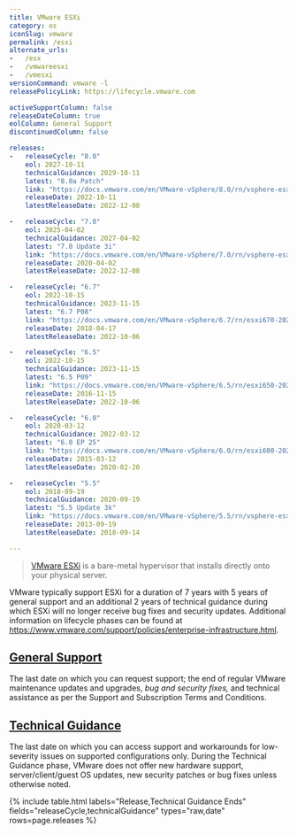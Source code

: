 ```yaml
---
title: VMware ESXi
category: os
iconSlug: vmware
permalink: /esxi
alternate_urls:
-   /esx
-   /vmwareesxi
-   /vmesxi
versionCommand: vmware -l
releasePolicyLink: https://lifecycle.vmware.com

activeSupportColumn: false
releaseDateColumn: true
eolColumn: General Support
discontinuedColumn: false

releases:
-   releaseCycle: "8.0"
    eol: 2027-10-11
    technicalGuidance: 2029-10-11
    latest: "8.0a Patch"
    link: "https://docs.vmware.com/en/VMware-vSphere/8.0/rn/vsphere-esxi-80a-release-notes/index.html"
    releaseDate: 2022-10-11
    latestReleaseDate: 2022-12-08

-   releaseCycle: "7.0"
    eol: 2025-04-02
    technicalGuidance: 2027-04-02
    latest: "7.0 Update 3i"
    link: "https://docs.vmware.com/en/VMware-vSphere/7.0/rn/vsphere-esxi-70u3i-release-notes.html"
    releaseDate: 2020-04-02
    latestReleaseDate: 2022-12-08

-   releaseCycle: "6.7"
    eol: 2022-10-15
    technicalGuidance: 2023-11-15
    latest: "6.7 P08"
    link: "https://docs.vmware.com/en/VMware-vSphere/6.7/rn/esxi670-202210001.html"
    releaseDate: 2018-04-17
    latestReleaseDate: 2022-10-06

-   releaseCycle: "6.5"
    eol: 2022-10-15
    technicalGuidance: 2023-11-15
    latest: "6.5 P09"
    link: "https://docs.vmware.com/en/VMware-vSphere/6.5/rn/esxi650-202210001.html"
    releaseDate: 2016-11-15
    latestReleaseDate: 2022-10-06

-   releaseCycle: "6.0"
    eol: 2020-03-12
    technicalGuidance: 2022-03-12
    latest: "6.0 EP 25"
    link: "https://docs.vmware.com/en/VMware-vSphere/6.0/rn/esxi600-202002001.html"
    releaseDate: 2015-03-12
    latestReleaseDate: 2020-02-20

-   releaseCycle: "5.5"
    eol: 2018-09-19
    technicalGuidance: 2020-09-19
    latest: "5.5 Update 3k"
    link: "https://docs.vmware.com/en/VMware-vSphere/5.5/rn/vsphere-esxi-55u3k-release-notes.html"
    releaseDate: 2013-09-19
    latestReleaseDate: 2018-09-14

---
```


> [VMware ESXi](https://www.vmware.com/products/esxi-and-esx.html) is a bare-metal hypervisor that
> installs directly onto your physical server.

VMware typically support ESXi for a duration of 7 years with 5 years of general support and an
additional 2 years of technical guidance during which ESXi will no longer receive bug fixes and
security updates. Additional information on lifecycle phases can be found at
<https://www.vmware.com/support/policies/enterprise-infrastructure.html>.

## [General Support](https://www.vmware.com/support/lifecycle-policies.html)

The last date on which you can request support; the end of regular VMware maintenance updates and upgrades, _bug and security fixes,_ and technical assistance as per the Support and Subscription Terms and Conditions.

## [Technical Guidance](https://www.vmware.com/support/lifecycle-policies.html)

The last date on which you can access support and workarounds for low-severity issues on supported
configurations only. During the Technical Guidance phase, VMware does not offer new hardware
support, server/client/guest OS updates, new security patches or bug fixes unless otherwise noted.

{% include table.html
labels="Release,Technical Guidance Ends"
fields="releaseCycle,technicalGuidance"
types="raw,date"
rows=page.releases %}
